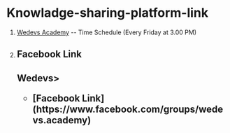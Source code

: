# Knowladge-sharing-platform-link

1. [Wedevs Academy](https://www.youtube.com/channel/UChJemyjsuFzs32ICOOgn5GA) -- Time Schedule (Every Friday at 3.00 PM)
    <li><h2>Facebook Link </h2> </li>
    
    <h2>Wedevs>
        <ul>
            <li>[Facebook  Link](https://www.facebook.com/groups/wedevs.academy) </li> 
         </ul>
